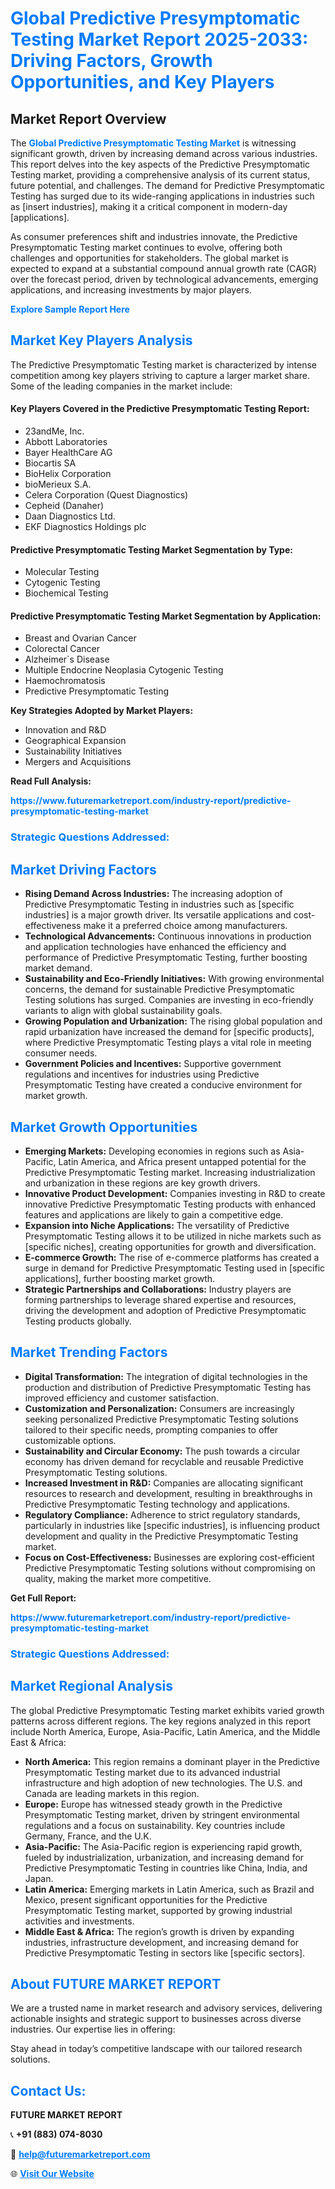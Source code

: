 <h1 style="color: #007BFF;">Global Predictive Presymptomatic Testing Market Report 2025-2033: Driving Factors, Growth Opportunities, and Key Players</h1>

<section id="overview">
<h2>Market Report Overview</h2>
<p>The <a href="https://www.futuremarketreport.com/industry-report/predictive-presymptomatic-testing-market" style="color: #007BFF; text-decoration: none;"><strong>Global Predictive Presymptomatic Testing Market</strong></a> is witnessing significant growth, driven by increasing demand across various industries. This report delves into the key aspects of the Predictive Presymptomatic Testing market, providing a comprehensive analysis of its current status, future potential, and challenges. The demand for Predictive Presymptomatic Testing has surged due to its wide-ranging applications in industries such as [insert industries], making it a critical component in modern-day [applications].</p>
<p>As consumer preferences shift and industries innovate, the Predictive Presymptomatic Testing market continues to evolve, offering both challenges and opportunities for stakeholders. The global market is expected to expand at a substantial compound annual growth rate (CAGR) over the forecast period, driven by technological advancements, emerging applications, and increasing investments by major players.</p>
</section>

<section id="overview">
<p><a href="https://www.futuremarketreport.com/request-sample/reportId=127396" style="color: #007BFF; text-decoration: none;"><strong>Explore Sample Report Here</strong></a></p>
</section>

<section id="key-players">
<h2 style="color: #007BFF;">Market Key Players Analysis</h2>
<p>The Predictive Presymptomatic Testing market is characterized by intense competition among key players striving to capture a larger market share. Some of the leading companies in the market include:</p>
<h4>Key Players Covered in the Predictive Presymptomatic Testing Report:</h4>
<ul><li>23andMe, Inc.</li><li>Abbott Laboratories</li><li>Bayer HealthCare AG</li><li>Biocartis SA</li><li>BioHelix Corporation</li><li>bioMerieux S.A.</li><li>Celera Corporation (Quest Diagnostics)</li><li>Cepheid (Danaher)</li><li>Daan Diagnostics Ltd.</li><li>EKF Diagnostics Holdings plc</li></ul>
<h4>Predictive Presymptomatic Testing Market Segmentation by Type:</h4>
<ul><li>Molecular Testing</li><li>Cytogenic Testing</li><li>Biochemical Testing</li></ul>

<h4>Predictive Presymptomatic Testing Market Segmentation by Application:</h4>
<ul><li>Breast and Ovarian Cancer</li><li>Colorectal Cancer</li><li>Alzheimer`s Disease</li><li>Multiple Endocrine Neoplasia Cytogenic Testing</li><li>Haemochromatosis</li><li>Predictive Presymptomatic Testing</li></ul>
<p><strong>Key Strategies Adopted by Market Players:</strong></p>
<ul>
<li>Innovation and R&D</li>
<li>Geographical Expansion</li>
<li>Sustainability Initiatives</li>
<li>Mergers and Acquisitions</li>
</ul>
</section>

<section>
<p><strong>Read Full Analysis: </strong></p><a href="https://www.futuremarketreport.com/industry-report/predictive-presymptomatic-testing-market" style="color: #007BFF; text-decoration: none;"><strong>https://www.futuremarketreport.com/industry-report/predictive-presymptomatic-testing-market</strong></a>
<h3 style="color: #007BFF;">Strategic Questions Addressed:</h3>
</section>

<section id="driving-factors">
<h2 style="color: #007BFF;">Market Driving Factors</h2>
<ul>
<li><strong>Rising Demand Across Industries:</strong> The increasing adoption of Predictive Presymptomatic Testing in industries such as [specific industries] is a major growth driver. Its versatile applications and cost-effectiveness make it a preferred choice among manufacturers.</li>
<li><strong>Technological Advancements:</strong> Continuous innovations in production and application technologies have enhanced the efficiency and performance of Predictive Presymptomatic Testing, further boosting market demand.</li>
<li><strong>Sustainability and Eco-Friendly Initiatives:</strong> With growing environmental concerns, the demand for sustainable Predictive Presymptomatic Testing solutions has surged. Companies are investing in eco-friendly variants to align with global sustainability goals.</li>
<li><strong>Growing Population and Urbanization:</strong> The rising global population and rapid urbanization have increased the demand for [specific products], where Predictive Presymptomatic Testing plays a vital role in meeting consumer needs.</li>
<li><strong>Government Policies and Incentives:</strong> Supportive government regulations and incentives for industries using Predictive Presymptomatic Testing have created a conducive environment for market growth.</li>
</ul>
</section>

<section id="growth-opportunities">
<h2 style="color: #007BFF;">Market Growth Opportunities</h2>
<ul>
<li><strong>Emerging Markets:</strong> Developing economies in regions such as Asia-Pacific, Latin America, and Africa present untapped potential for the Predictive Presymptomatic Testing market. Increasing industrialization and urbanization in these regions are key growth drivers.</li>
<li><strong>Innovative Product Development:</strong> Companies investing in R&D to create innovative Predictive Presymptomatic Testing products with enhanced features and applications are likely to gain a competitive edge.</li>
<li><strong>Expansion into Niche Applications:</strong> The versatility of Predictive Presymptomatic Testing allows it to be utilized in niche markets such as [specific niches], creating opportunities for growth and diversification.</li>
<li><strong>E-commerce Growth:</strong> The rise of e-commerce platforms has created a surge in demand for Predictive Presymptomatic Testing used in [specific applications], further boosting market growth.</li>
<li><strong>Strategic Partnerships and Collaborations:</strong> Industry players are forming partnerships to leverage shared expertise and resources, driving the development and adoption of Predictive Presymptomatic Testing products globally.</li>
</ul>
</section>

<section id="trending-factors">
<h2 style="color: #007BFF;">Market Trending Factors</h2>
<ul>
<li><strong>Digital Transformation:</strong> The integration of digital technologies in the production and distribution of Predictive Presymptomatic Testing has improved efficiency and customer satisfaction.</li>
<li><strong>Customization and Personalization:</strong> Consumers are increasingly seeking personalized Predictive Presymptomatic Testing solutions tailored to their specific needs, prompting companies to offer customizable options.</li>
<li><strong>Sustainability and Circular Economy:</strong> The push towards a circular economy has driven demand for recyclable and reusable Predictive Presymptomatic Testing solutions.</li>
<li><strong>Increased Investment in R&D:</strong> Companies are allocating significant resources to research and development, resulting in breakthroughs in Predictive Presymptomatic Testing technology and applications.</li>
<li><strong>Regulatory Compliance:</strong> Adherence to strict regulatory standards, particularly in industries like [specific industries], is influencing product development and quality in the Predictive Presymptomatic Testing market.</li>
<li><strong>Focus on Cost-Effectiveness:</strong> Businesses are exploring cost-efficient Predictive Presymptomatic Testing solutions without compromising on quality, making the market more competitive.</li>
</ul>
</section>

<section>
<p><strong>Get Full Report: </strong></p><a href="https://www.futuremarketreport.com/industry-report/predictive-presymptomatic-testing-market" style="color: #007BFF; text-decoration: none;"><strong>https://www.futuremarketreport.com/industry-report/predictive-presymptomatic-testing-market</strong></a>
<h3 style="color: #007BFF;">Strategic Questions Addressed:</h3>
</section>


<section id="regional-analysis">
<h2 style="color: #007BFF;">Market Regional Analysis</h2>
<p>The global Predictive Presymptomatic Testing market exhibits varied growth patterns across different regions. The key regions analyzed in this report include North America, Europe, Asia-Pacific, Latin America, and the Middle East & Africa:</p>
<ul>
<li><strong>North America:</strong> This region remains a dominant player in the Predictive Presymptomatic Testing market due to its advanced industrial infrastructure and high adoption of new technologies. The U.S. and Canada are leading markets in this region.</li>
<li><strong>Europe:</strong> Europe has witnessed steady growth in the Predictive Presymptomatic Testing market, driven by stringent environmental regulations and a focus on sustainability. Key countries include Germany, France, and the U.K.</li>
<li><strong>Asia-Pacific:</strong> The Asia-Pacific region is experiencing rapid growth, fueled by industrialization, urbanization, and increasing demand for Predictive Presymptomatic Testing in countries like China, India, and Japan.</li>
<li><strong>Latin America:</strong> Emerging markets in Latin America, such as Brazil and Mexico, present significant opportunities for the Predictive Presymptomatic Testing market, supported by growing industrial activities and investments.</li>
<li><strong>Middle East & Africa:</strong> The region’s growth is driven by expanding industries, infrastructure development, and increasing demand for Predictive Presymptomatic Testing in sectors like [specific sectors].</li>
</ul>
</section>

<footer>
<h2 style="color: #007BFF;">About FUTURE MARKET REPORT</h2>
<p>We are a trusted name in market research and advisory services, delivering actionable insights and strategic support to businesses across diverse industries. Our expertise lies in offering:</p>

<p>Stay ahead in today’s competitive landscape with our tailored research solutions.</p>

<h2 style="color: #007BFF;">Contact Us:</h2>
<p><strong>FUTURE MARKET REPORT</strong></p>
<p>📞 <strong>+91 (883) 074-8030</strong></p>
<p>📧 <strong><a href="mailto:help@futuremarketreport.com" style="color: #007BFF;">help@futuremarketreport.com</a></strong></p>
<p>🌐 <strong><a href="https://www.futuremarketreport.com/" style="color: #007BFF;">Visit Our Website</a></strong></p>
</footer>